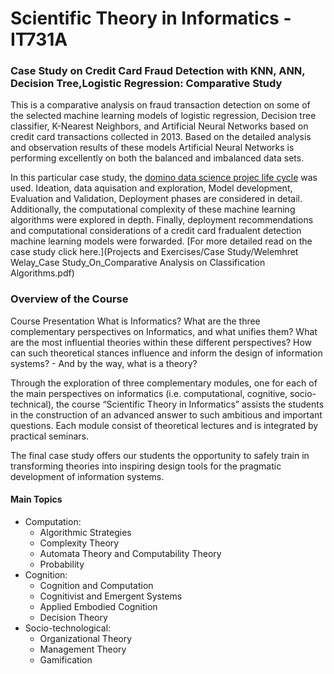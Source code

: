 # Scientific Theory in Informatics - IT731A
###  Case Study on Credit Card Fraud Detection with KNN, ANN, Decision Tree,Logistic Regression: Comparative Study
This is a comparative analysis on fraud transaction detection on some of the selected machine learning models of logistic regression, Decision tree classifier, K-Nearest Neighbors, and Artificial Neural Networks based on credit card transactions collected in 2013. Based on the detailed analysis and observation results of these models Artificial Neural Networks is performing excellently on both the balanced and imbalanced data sets. 

In this particular case study, the [domino data science projec life cycle](https://www.bastagroup.nl/wp-content/uploads/2019/01/Manage_Data_Science_@_Scale.pdf) was used. Ideation, data aquisation and exploration, Model development, Evaluation and Validation, Deployment phases are considered in detail. Additionally, the computational complexity of these machine learning algorithms were explored in depth. Finally, deployment recommendations and computational considerations of a credit card fradualent detection machine learning models were forwarded. [For more detailed read on the case study click here.](Projects and Exercises/Case Study/Welemhret Welay_Case Study_On_Comparative Analysis on Classification Algorithms.pdf)

### Overview of the Course
 Course Presentation What is Informatics? What are the three complementary perspectives on Informatics, and what unifies them? What are the most influential theories within these different perspectives? How can such theoretical stances influence and inform the design of information systems? - And by the way, what is a theory?
 
 Through the exploration of three complementary modules, one for each of the main perspectives on informatics (i.e. computational, cognitive, socio-technical), the course “Scientific Theory in Informatics” assists the students in the construction of an advanced answer to such ambitious and important questions.  Each module consist of theoretical lectures and is integrated by practical seminars. 
 
 The final case study offers our students the opportunity to safely train in transforming theories into inspiring design tools for the pragmatic development of information systems.
#### Main Topics 
- Computation:
	- Algorithmic Strategies
	- Complexity Theory
	- Automata Theory and Computability Theory
	- Probability
- Cognition:
	- Cognition and Computation
	- Cognitivist and Emergent Systems
	- Applied Embodied Cognition
	- Decision Theory
- Socio-technological:
	- Organizational Theory
	- Management Theory
	- Gamification


